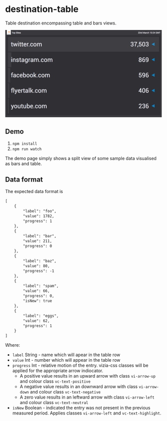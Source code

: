 # destination-table

Table destination encompassing table and bars views.

![example of a table destination](../images/screenshots/destination-table.png)

## Demo

1. `npm install`
2. `npm run watch`

The demo page simply shows a split view of some sample data visualised as bars and table.

## Data format

The expected data format is

```
[
    {
        "label": "foo",
        "value": 1782,
        "progress": 1
    },
    {
        "label": "bar",
        "value": 211,
        "progress": 0
    },
    {
        "label": "baz",
        "value": 80,
        "progress": -1
    },
    {
        "label": "spam",
        "value": 66,
        "progress": 0,
        "isNew": true
    },
    {
        "label": "eggs",
        "value": 62,
        "progress": 1
    }
]

```

Where:

* `label` String - name which will apear in the table row
* `value` Int - number which will appear in the table row
* `progress` Int - relative motion of the entry. vizia-css classes will be applied for the appropriate arrow indiocator.
    * A positive value results in an upward arrow with class  `vi-arrow-up` and colour class `vc-text-positive`
    * A negative value results in an downward arrow with class  `vi-arrow-down` and colour class `vc-text-negative`
    * A zero value results in an leftward arrow with class  `vi-arrow-left` and colour class `vc-text-neutral`
* `isNew` Boolean - indicated the entry was not present in the previous measured period. Applies classes `vi-arrow-left` and `vc-text-highlight`.
